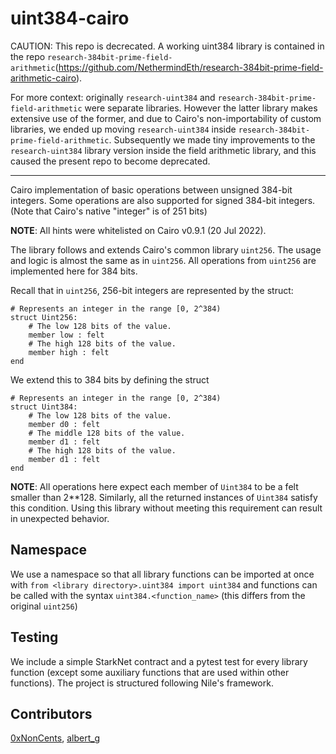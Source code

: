 # uint384-cairo

CAUTION: This repo is decrecated. A working uint384 library is contained in the repo `research-384bit-prime-field-arithmetic`(https://github.com/NethermindEth/research-384bit-prime-field-arithmetic-cairo). 

For more context: originally `research-uint384` and `research-384bit-prime-field-arithmetic` were separate libraries. However the latter library makes extensive use of the former, and due to Cairo's non-importability of custom libraries, we ended up moving `research-uint384` inside `research-384bit-prime-field-arithmetic`. Subsequently we made tiny improvements to the `research-uint384` library version inside the field arithmetic library, and this caused the present repo to become deprecated.



--------------


Cairo implementation of basic operations between unsigned 384-bit integers. Some operations are also supported for signed 384-bit integers.  (Note that Cairo's native "integer" is of 251 bits)

**NOTE**: All hints were whitelisted on Cairo v0.9.1 (20 Jul 2022). 

The library follows and extends Cairo's common library `uint256`. The usage and logic is almost the same as in `uint256`. All operations from `uint256` are implemented here for 384 bits. 

Recall that in `uint256`, 256-bit integers are represented by the struct:

    # Represents an integer in the range [0, 2^384)
    struct Uint256:
        # The low 128 bits of the value.
        member low : felt
        # The high 128 bits of the value.
        member high : felt
    end

We extend this to 384 bits by defining the struct

    # Represents an integer in the range [0, 2^384)
    struct Uint384:
        # The low 128 bits of the value.
        member d0 : felt
        # The middle 128 bits of the value.
        member d1 : felt    
        # The high 128 bits of the value.
        member d1 : felt
    end

**NOTE**: All operations here expect each member of `Uint384` to be a felt smaller than 2**128. Similarly, all the returned instances of `Uint384` satisfy this condition. Using this library without meeting this requirement can result in unexpected behavior.

## Namespace

We use a namespace so that all library functions can be imported at once with `from <library directory>.uint384 import uint384` and functions can be called with the syntax `uint384.<function_name>` (this differs from the original `uint256`)

## Testing

We include a simple StarkNet contract and a pytest test for every library function (except some auxiliary functions that are used within other functions). The project is structured following Nile's framework.

## Contributors

[0xNonCents](https://github.com/0xNonCents), [albert_g](https://github.com/albert-garreta)
